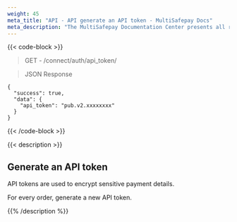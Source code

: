 ```yaml
---
weight: 45
meta_title: "API - API generate an API token - MultiSafepay Docs"
meta_description: "The MultiSafepay Documentation Center presents all relevant information about our Plugins and API. You can also find support pages for payment methods, tools and general questions as well as the contact details of our Support and Integration Teams."
---
```

{{< code-block >}}

> GET - /connect/auth/api_token/

> JSON Response
``` shell
{
  "success": true,
  "data": {
    "api_token": "pub.v2.xxxxxxxx"
  }
}
```
{{< /code-block >}}

{{< description >}}
## Generate an API token

API tokens are used to encrypt sensitive payment details.

For every order, generate a new API token.

{{% /description %}}